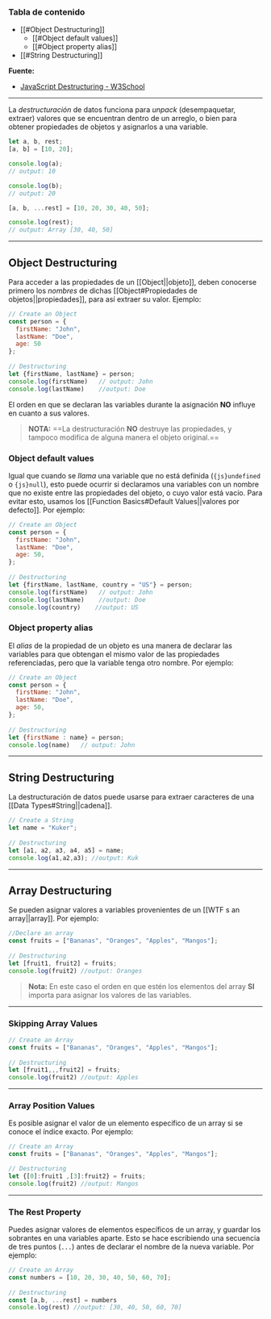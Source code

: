 ### Tabla de contenido
- [[#Object Destructuring]]
	- [[#Object default values]]
	- [[#Object property alias]]
- [[#String Destructuring]]

**Fuente:**
- [JavaScript Destructuring - W3School](https://www.w3schools.com/js/js_destructuring.asp)

---

La *destructuración* de datos funciona para *unpack* (desempaquetar, extraer) valores que se encuentran dentro de un arreglo, o bien para obtener propiedades de objetos y asignarlos a una variable. 

```js title:"Syntax"
let a, b, rest;
[a, b] = [10, 20];

console.log(a);
// output: 10

console.log(b);
// output: 20

[a, b, ...rest] = [10, 20, 30, 40, 50];

console.log(rest);
// output: Array [30, 40, 50]

```
---
## Object Destructuring

Para acceder a las propiedades de un [[Object||objeto]], deben conocerse primero los *nombres* de dichas [[Object#Propiedades de objetos||propiedades]], para así extraer su valor. Ejemplo:

```js
// Create an Object  
const person = {  
  firstName: "John",  
  lastName: "Doe",  
  age: 50  
};  
  
// Destructuring  
let {firstName, lastName} = person;
console.log(firstName)   // output: John
console.log(lastName)    //output: Doe
```

El orden en que se declaran las variables durante la asignación **NO** influye en cuanto a sus valores.

> **NOTA:** ==La destructuración **NO** destruye las propiedades, y tampoco modifica de alguna manera el objeto original.==

### Object default values

Igual que cuando se *llama* una variable que no está definida (`{js}undefined` o `{js}null`), esto puede ocurrir si declaramos una variables con un nombre que no existe entre las propiedades del objeto, o cuyo valor está vacío. Para evitar esto, usamos los [[Function Basics#Default Values||valores por defecto]]. Por ejemplo: 

```js
// Create an Object  
const person = {  
  firstName: "John",  
  lastName: "Doe",
  age: 50,
};  
  
// Destructuring  
let {firstName, lastName, country = "US"} = person;
console.log(firstName)   // output: John
console.log(lastName)    //output: Doe
console.log(country)    //output: US
```

### Object property alias

El *alias* de la propiedad de un objeto es una manera de declarar las variables para que obtengan el mismo valor de las propiedades referenciadas, pero que la variable tenga otro nombre. Por ejemplo: 

```js
// Create an Object  
const person = {  
  firstName: "John",  
  lastName: "Doe",
  age: 50,
};  
  
// Destructuring  
let {firstName : name} = person;
console.log(name)   // output: John
```
---

## String Destructuring

La destructuración de datos puede usarse para extraer caracteres de una [[Data Types#String||cadena]].

```js
// Create a String  
let name = "Kuker";  
  
// Destructuring  
let [a1, a2, a3, a4, a5] = name;
console.log(a1,a2,a3); //output: Kuk
```
---
## Array Destructuring

Se pueden asignar valores a variables provenientes de un [[WTF s an array||array]]. Por ejemplo:

```js
//Declare an array
const fruits = ["Bananas", "Oranges", "Apples", "Mangos"];  
  
// Destructuring  
let [fruit1, fruit2] = fruits;
console.log(fruit2) //output: Oranges
```

> **Nota:** En este caso el orden en que estén los elementos del array **SI** importa para asignar los valores de las variables.
---
### Skipping Array Values

```js
// Create an Array  
const fruits = ["Bananas", "Oranges", "Apples", "Mangos"];  
  
// Destructuring  
let [fruit1,,,fruit2] = fruits;
console.log(fruit2) //output: Apples
```
---
### Array Position Values

Es posible asignar el valor de un elemento específico de un array si se conoce el índice exacto. Por ejemplo:

```js
// Create an Array  
const fruits = ["Bananas", "Oranges", "Apples", "Mangos"]; 

// Destructuring  
let {[0]:fruit1 ,[3]:fruit2} = fruits;
console.log(fruit2) //output: Mangos
```
---
### The Rest Property

Puedes asignar valores de elementos específicos de un array, y guardar los sobrantes en una variables aparte. Esto se hace escribiendo una secuencia de tres puntos (`...`) antes de declarar el nombre de la nueva variable. Por ejemplo:

```js
// Create an Array  
const numbers = [10, 20, 30, 40, 50, 60, 70];  
  
// Destructuring  
const [a,b, ...rest] = numbers
console.log(rest) //output: [30, 40, 50, 60, 70]
```